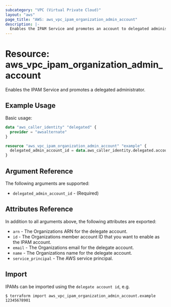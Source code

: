 ```yaml
---
subcategory: "VPC (Virtual Private Cloud)"
layout: "aws"
page_title: "AWS: aws_vpc_ipam_organization_admin_account"
description: |-
  Enables the IPAM Service and promotes an account to delegated administrator for the service.
---
```


# Resource: aws_vpc_ipam_organization_admin_account

Enables the IPAM Service and promotes a delegated administrator.

## Example Usage

Basic usage:

```terraform
data "aws_caller_identity" "delegated" {
  provider = "awsalternate"
}

resource "aws_vpc_ipam_organization_admin_account" "example" {
  delegated_admin_account_id = data.aws_caller_identity.delegated.account_id
}
```

## Argument Reference

The following arguments are supported:

* `delegated_admin_account_id` - (Required)

## Attributes Reference

In addition to all arguments above, the following attributes are exported:

* `arn` - The Organizations ARN for the delegate account.
* `id` - The Organizations member account ID that you want to enable as the IPAM account.
* `email` - The Organizations email for the delegate account.
* `name` - The Organizations name for the delegate account.
* `service_principal` - The AWS service principal.

## Import

IPAMs can be imported using the `delegate account id`, e.g.

```
$ terraform import aws_vpc_ipam_organization_admin_account.example 12345678901
```

